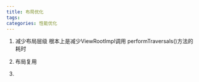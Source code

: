 ```yaml
---
title: 布局优化
tags:
categories: 性能优化
---
```


1. 减少布局层级 根本上是减少ViewRootImpl调用 performTraversals()方法的耗时

2. 布局复用

3. 
